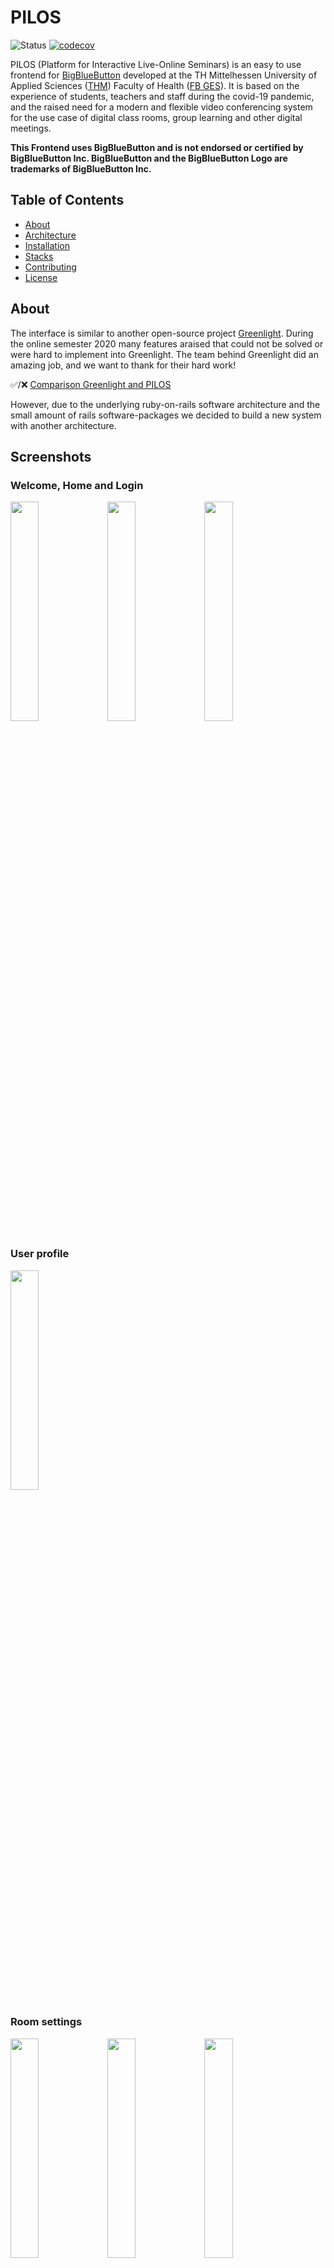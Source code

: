 # PILOS

![Status](https://github.com/THM-Health/PILOS/workflows/CI/badge.svg)
[![codecov](https://codecov.io/gh/THM-Health/PILOS/branch/master/graph/badge.svg?token=6EXYQKIG3W)](https://codecov.io/gh/THM-Health/PILOS)

PILOS (Platform for Interactive Live-Online Seminars) is an easy to use frontend for [BigBlueButton](https://bigbluebutton.org/) developed at the TH Mittelhessen University of Applied Sciences ([THM](https://thm.de/)) Faculty of Health ([FB GES](https://www.thm.de/ges/)).
It is based on the experience of students, teachers and staff during the covid-19 pandemic, and the raised need for a modern and flexible video conferencing system for the use case of digital class rooms, group learning and other digital meetings. 


**This Frontend uses BigBlueButton and is not endorsed or certified by BigBlueButton Inc. BigBlueButton and the BigBlueButton Logo are trademarks of BigBlueButton Inc.**

## Table of Contents 
* [About](#about)
* [Architecture](#architecture)
* [Installation](#installation)
* [Stacks](#stacks)
* [Contributing](#contributing)
* [License](#license)

## About

The interface is similar to another open-source project [Greenlight](https://github.com/bigbluebutton/greenlight).
During the online semester 2020 many features araised that could not be solved or were hard to implement into Greenlight.
The team behind Greenlight did an amazing job, and we want to thank for their hard work!

✅/❌ [Comparison Greenlight and PILOS](https://github.com/THM-Health/PILOS/wiki/Comparison-Greenlight-and-PILOS)

However, due to the underlying ruby-on-rails software architecture and the small amount of rails software-packages
we decided to build a new system with another architecture.

## Screenshots
### Welcome, Home and Login
<img src="https://user-images.githubusercontent.com/4281791/179394928-85062946-0204-4463-98a4-970de9af9711.png" width="30%"></img>
<img src="https://user-images.githubusercontent.com/4281791/179394213-41450e6e-0fe0-4a17-b097-eab3de6a8bb4.png" width="30%"></img>
<img src="https://user-images.githubusercontent.com/4281791/179394929-217fc9c9-1447-4822-94c7-7c2826cc9dff.png" width="30%"></img>

### User profile
<img src="https://user-images.githubusercontent.com/4281791/179394216-f47a0030-9f49-4607-a2ed-5b2a110a6e9c.png" width="30%"></img>

### Room settings
<img src="https://user-images.githubusercontent.com/4281791/179394223-b792d6f1-1033-425b-b027-6903c8e0fc0d.png" width="30%"></img>
<img src="https://user-images.githubusercontent.com/4281791/179394222-f43b3adb-1602-41bd-aad8-7802b99787b7.png" width="30%"></img>
<img src="https://user-images.githubusercontent.com/4281791/179394219-6822cfc1-7d2a-4076-bc93-5974737e1e1f.png" width="30%"></img>
<img src="https://user-images.githubusercontent.com/4281791/179394221-ffa5f399-7256-4c30-9f6d-9b24746ceba9.png" width="30%"></img>
<img src="https://user-images.githubusercontent.com/4281791/179394235-0ce8c63a-98d9-4d79-8516-75d24684fe2c.png" width="30%"></img>
<img src="https://user-images.githubusercontent.com/4281791/179394224-26da44de-6aca-454f-b884-f60a17e3d066.png" width="30%"></img>
<img src="https://user-images.githubusercontent.com/4281791/179394218-edbc616d-8cf3-4657-9fca-92df8cea411f.png" width="30%"></img>
<img src="https://user-images.githubusercontent.com/4281791/179394225-4b5e7407-d8ae-4fb4-a7f1-82c7d28f9d67.png" width="30%"></img>


### Settings
<img src="https://user-images.githubusercontent.com/4281791/179394234-a789014b-e80d-4cad-9f1f-7708a59061d3.png" width="30%"></img>
<img src="https://user-images.githubusercontent.com/4281791/179394211-5e9a99f0-e11a-4b16-8b59-55d67b005f6d.png" width="30%"></img>
<img src="https://user-images.githubusercontent.com/4281791/179394235-0ce8c63a-98d9-4d79-8516-75d24684fe2c.png" width="30%"></img>
<img src="https://user-images.githubusercontent.com/4281791/179394217-46785049-0f83-4ebe-83c4-160f88e8e57e.png" width="30%"></img>
<img src="https://user-images.githubusercontent.com/4281791/179394229-60f46ce9-b848-434c-93c4-7ddd92c34951.png" width="30%"></img>
<img src="https://user-images.githubusercontent.com/4281791/179394227-d4240121-b8cf-4790-ade0-c34456337fe4.png" width="30%"></img>

### Servers, Server-Pools, Meetings
<img src="https://user-images.githubusercontent.com/4281791/179394233-eccf88e3-4fd7-4bf1-b074-19a682c9adfc.png" width="30%"></img>
<img src="https://user-images.githubusercontent.com/4281791/179394232-7e1ad5bf-7d0c-42f2-8e4f-e11860c2417c.png" width="30%"></img>
<img src="https://user-images.githubusercontent.com/4281791/179394215-0413ca7d-8fa8-4eca-b764-45ab5a3355cc.png" width="30%"></img>
<img src="https://user-images.githubusercontent.com/4281791/179394231-729f22c1-ab2a-4c7d-8d79-93b0812fd15f.png" width="30%"></img>
<img src="https://user-images.githubusercontent.com/4281791/179394226-4db4d5b0-0849-4bdb-bdd4-7a6902187ea0.png" width="30%"></img>


## Architecture

PILOS is using [Vue.js](https://vuejs.org/) as the Frontend JavaScript Framework, [Laravel](https://laravel.com/) as a PHP based JSON API and littleredbutton's [bigbluebutton-api-php](https://github.com/littleredbutton/bigbluebutton-api-php) as the api for controlling BBB.

## Installation

[Laravel](https://laravel.com/) is the main backend framework that used to develop PILOS. Follow the documentation [here](https://laravel.com/docs/7.x/) to install the necessary libs on your server.

A BigBlueButton server is necessary to use this application. See how to set up a BigBlueButton server [here](https://docs.bigbluebutton.org/).

PILOS allows users to login with LDAP and manual user accounts.
For the LDAP authentication an LDAP server e.g. [OpenLDAP](https://www.openldap.org/) is necessary.
An alternative Shibboleth authenticator is in progress (#139).

For bundling the javascript frontend nodejs is necessary. Currently, all versions above `12.0.0` are supported.

After installing the necessary packages either download a zip or clone the application into the desired path by using the following git command:
```bash
git clone https://github.com/THM-Health/PILOS.git custom-path
```

Install the necessary requirements for the backend by running the following command:
```bash
composer install
```

Afterwards copy the `.env.example` to `.env` and make your necessary adjustments.
At least the database and email must be configured.

Also, it is necessary to generate a new application key with the following command:
```bash
php artisan key:generate
```

Next it is necessary to initialize the database with the following commands:

```bash
php artisan migrate
php artisan db:seed
```

If you want to adjust the frontend, please checkout this [page](https://github.com/THM-Health/PILOS/wiki/Customization).

Finally, build the frontend using the following npm command:
```bash
npm install
npm run production
```

The first admin user can be created by running the following command:
```bash
php artisan users:create:admin
```

After successfully executing all the steps above, application is successfully installed and ready to be used.

To log the status of all meetings and servers and to keep the database up to date, setup a cronjob on your server.

```
* * * * * cd /path-to-your-project && php artisan schedule:run >> /dev/null 2>&1
```

### LDAP
You can configure the LDAP login in the .env file and check if the LDAP configuration is correct, by using the following artisan command:
```bash
php artisan ldap:test
```

You may also want to map LDAP groups to user roles in this application by adjusting the `LDAP_ROLE_ATTRIBUTE` and the `LDAP_ROLE_MAP` environment variables.

## Stacks

The main parts of the application are:

1. [BigBlueButton](https://bigbluebutton.org/) - BigBlueButton is an open source web conferencing system.
2. [littleredbutton/bigbluebutton-api-php](https://github.com/littleredbutton/bigbluebutton-api-php) - An unofficial php api for BigBlueButton.
3. [Laravel](https://laravel.com/) - Laravel is a web application framework with expressive, elegant syntax. We’ve already laid the foundation — freeing you to create without sweating the small things.Laravel is a web application framework with expressive, elegant syntax. We’ve already laid the foundation — freeing you to create without sweating the small things.
4. [Vue](https://vuejs.org/) -  a progressive Javascript framework for building user interfaces.

A almost full list of libraries and other software components can be found [here](https://github.com/THM-Health/PILOS/wiki/Libraries)!

## Contributing

Please check our contribution [guidelines](CONTRIBUTING.md).

## License

This PILOS project is open-sourced software licensed under the LGPL license.
